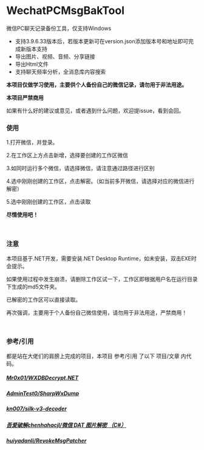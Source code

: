 # WechatPCMsgBakTool
微信PC聊天记录备份工具，仅支持Windows

- 支持3.9.6.33版本后，若版本更新可在version.json添加版本号和地址即可完成新版本支持
- 导出图片、视频、音频、分享链接
- 导出Html文件
- 支持聊天频率分析，全消息库内容搜索

**本项目仅做学习使用，主要供个人备份自己的微信记录，请勿用于非法用途。**

**本项目严禁商用**

如果有什么好的建议或意见，或者遇到什么问题，欢迎提issue，看到会回。

### 使用
<p>1.打开微信，并登录。</p>
<p>2.在工作区上方点击新增，选择要创建的工作区微信</p>
<p>3.如同时运行多个微信，请选择微信，请注意通过路径进行区别</p>
<p>4.选中刚刚创建的工作区，点击解密。（如当前多开微信，请选择对应的微信进行解密）</p>
<p>5.选中刚刚创建的工作区，点击读取</p>
<p><b>尽情使用吧！</b></p>
<br/>

### 注意
<p>本项目基于.NET开发，需要安装.NET Desktop Runtime，如未安装，双击EXE时会提示。</p>
<p>如果使用过程中发生崩溃，请删除工作区试一下，工作区即根据用户名在运行目录下生成的md5文件夹。</p>
<p>已解密的工作区可以直接读取。</p>
<p>再次强调，主要用于个人备份自己微信使用，请勿用于非法用途，严禁商用！</p>
<br/>

### 参考/引用
都是站在大佬们的肩膀上完成的项目，本项目 参考/引用 了以下 项目/文章 内代码。
##### [Mr0x01/WXDBDecrypt.NET](https://github.com/Mr0x01/WXDBDecrypt.NET)
##### [AdminTest0/SharpWxDump](https://github.com/AdminTest0/SharpWxDump)
##### [kn007/silk-v3-decoder](https://github.com/kn007/silk-v3-decoder)
##### [吾爱破解chenhahacjl/微信 DAT 图片解密 （C#）](https://www.52pojie.cn/forum.php?mod=viewthread&tid=1507922)
##### [huiyadanli/RevokeMsgPatcher](https://github.com/huiyadanli/RevokeMsgPatcher)
